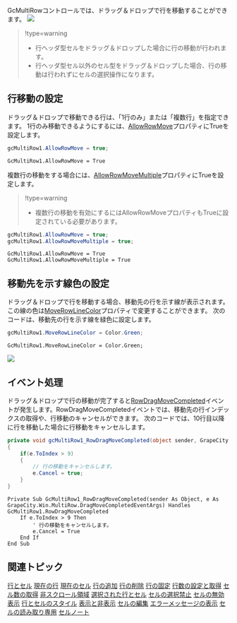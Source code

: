 GcMultiRowコントロールでは、ドラッグ＆ドロップで行を移動することができます。
![](/DOCUMENT_SITE_LINK_PREFIX_HERE/document-site-files/images/f148c511-6e98-4b55-9904-150a375d5825/images/userguide/rowcell_moverow_01.png)

> !type=warning
>
> * 行ヘッダ型セルをドラッグ＆ドロップした場合に行の移動が行われます。
> * 行ヘッダ型セル以外のセル型をドラッグ＆ドロップした場合、行の移動は行われずにセルの選択操作になります。

## 行移動の設定

ドラッグ＆ドロップで移動できる行は、「1行のみ」または「複数行」を指定できます。
1行のみ移動できるようにするには、[AllowRowMove](gcdocsite__documentlink?toc-item-id=c59f0e22-4bfc-4c9a-862b-beac70960456)プロパティにTrueを設定します。

```csharp
gcMultiRow1.AllowRowMove = true;
```

```vbnet
GcMultiRow1.AllowRowMove = True
```

複数行の移動をする場合には、[AllowRowMoveMultiple](gcdocsite__documentlink?toc-item-id=e08694ab-9eb0-49f1-8c93-da4f9b80947f)プロパティにTrueを設定します。

> !type=warning
>
> * 複数行の移動を有効にするにはAllowRowMoveプロパティもTrueに設定されている必要があります。

```csharp
gcMultiRow1.AllowRowMove = true;
gcMultiRow1.AllowRowMoveMultiple = true;
```

```vbnet
GcMultiRow1.AllowRowMove = True
GcMultiRow1.AllowRowMoveMultiple = True
```

## 移動先を示す線色の設定

ドラッグ＆ドロップで行を移動する場合、移動先の行を示す線が表示されます。この線の色は[MoveRowLineColor](gcdocsite__documentlink?toc-item-id=7bc90f4d-6d3b-4d16-a2cd-c0713b846ace)プロパティで変更することができます。
次のコードは、移動先の行を示す線を緑色に設定します。

```csharp
gcMultiRow1.MoveRowLineColor = Color.Green;
```

```vbnet
GcMultiRow1.MoveRowLineColor = Color.Green;
```

![](/DOCUMENT_SITE_LINK_PREFIX_HERE/document-site-files/images/f148c511-6e98-4b55-9904-150a375d5825/images/userguide/rowcell_moverow_02.png)

## イベント処理

ドラッグ＆ドロップで行の移動が完了すると[RowDragMoveCompleted](gcdocsite__documentlink?toc-item-id=ee9fc38c-6aab-41f6-a436-5d529b16ab52)イベントが発生します。RowDragMoveCompletedイベントでは、移動先の行インデックスの取得や、行移動のキャンセルができます。
次のコードでは、10行目以降に行を移動した場合に行移動をキャンセルします。

```csharp
private void gcMultiRow1_RowDragMoveCompleted(object sender, GrapeCity.Win.MultiRow.DragMoveCompletedEventArgs e)
{
    if(e.ToIndex > 9)
    {
        // 行の移動をキャンセルします。
        e.Cancel = true;
    }
}
```

```vbnet
Private Sub GcMultiRow1_RowDragMoveCompleted(sender As Object, e As GrapeCity.Win.MultiRow.DragMoveCompletedEventArgs) Handles GcMultiRow1.RowDragMoveCompleted
    If e.ToIndex > 9 Then
        ' 行の移動をキャンセルします。
        e.Cancel = True
    End If
End Sub
```

## 関連トピック

[行とセル](gcdocsite__documentlink?toc-item-id=324fb6a9-dfd4-47c6-a50b-e5d6a733482c)
[現在の行](gcdocsite__documentlink?toc-item-id=7b0ccaf9-9a5f-4a5f-8213-ad223b742c47)
[現在のセル](gcdocsite__documentlink?toc-item-id=6a3e5e39-1e55-4d17-92f8-f98e089d50d6)
[行の追加](gcdocsite__documentlink?toc-item-id=6a5f283a-fdc8-42fa-af13-1298526d1974)
[行の削除](gcdocsite__documentlink?toc-item-id=722f1dee-d553-42d5-8c58-5f9c89e3edb3)
[行の固定](gcdocsite__documentlink?toc-item-id=6bd87f6c-4ec6-4996-ad1b-90a1ea751ff6)
[行数の設定と取得](gcdocsite__documentlink?toc-item-id=7f09d5fd-1715-4c72-bd9a-9d59f7302ae2)
[セル数の取得](gcdocsite__documentlink?toc-item-id=b2694627-470d-4dc7-8892-0e1a86a847b6)
[非スクロール領域](gcdocsite__documentlink?toc-item-id=9c2ffa5b-afc7-4e48-a7dd-8ea7ed014357)
[選択された行とセル](gcdocsite__documentlink?toc-item-id=34eab7a7-4714-49ae-b8df-7afa70750da1)
[セルの選択禁止](gcdocsite__documentlink?toc-item-id=44b1d9b5-a649-4d0d-b686-4884fcfd887a)
[セルの無効表示](gcdocsite__documentlink?toc-item-id=8fdf67b2-a648-40ce-b095-ca253fa79ad2)
[行とセルのスタイル](gcdocsite__documentlink?toc-item-id=35fe0c78-93bb-4048-8b2d-3e76d5c4a46d)
[表示と非表示](gcdocsite__documentlink?toc-item-id=740237fd-48df-4acb-bf6e-e927ba73941e)
[セルの編集](gcdocsite__documentlink?toc-item-id=9c3197b6-f2e2-4c66-9f4e-03d277a8c087)
[エラーメッセージの表示](gcdocsite__documentlink?toc-item-id=c7f2f4ef-e8a2-4cdb-90be-1a4e8ded871a)
[セルの読み取り専用](gcdocsite__documentlink?toc-item-id=3aed4939-b469-4405-a52a-e07d9aff2327)
[セルノート](gcdocsite__documentlink?toc-item-id=ecd20ea8-d990-4308-9bfc-e55491f0c3ee)